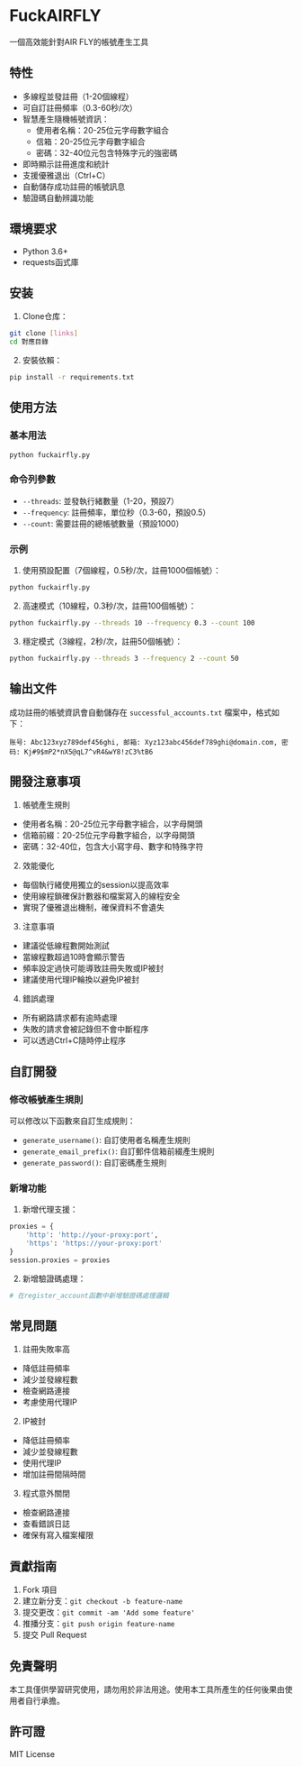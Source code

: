 # FuckAIRFLY

一個高效能針對AIR FLY的帳號產生工具

## 特性

- 多線程並發註冊（1-20個線程）
- 可自訂註冊頻率（0.3-60秒/次）
- 智慧產生隨機帳號資訊：
  - 使用者名稱：20-25位元字母數字組合
  - 信箱：20-25位元字母數字組合
  - 密碼：32-40位元包含特殊字元的強密碼
- 即時顯示註冊進度和統計
- 支援優雅退出（Ctrl+C）
- 自動儲存成功註冊的帳號訊息
- 驗證碼自動辨識功能

## 環境要求

- Python 3.6+
- requests函式庫

## 安装

1. Clone仓库：
```bash
git clone [links]
cd 對應目錄
```

2. 安裝依賴：
```bash
pip install -r requirements.txt
```

## 使用方法

### 基本用法

```bash
python fuckairfly.py
```

### 命令列參數

- `--threads`: 並發執行緒數量（1-20，預設7）
- `--frequency`: 註冊頻率，單位秒（0.3-60，預設0.5）
- `--count`: 需要註冊的總帳號數量（預設1000）

### 示例

1. 使用預設配置（7個線程，0.5秒/次，註冊1000個帳號）：
```bash
python fuckairfly.py
```

2. 高速模式（10線程，0.3秒/次，註冊100個帳號）：
```bash
python fuckairfly.py --threads 10 --frequency 0.3 --count 100
```

3. 穩定模式（3線程，2秒/次，註冊50個帳號）：
```bash
python fuckairfly.py --threads 3 --frequency 2 --count 50
```

## 输出文件

成功註冊的帳號資訊會自動儲存在 `successful_accounts.txt` 檔案中，格式如下：
```
账号: Abc123xyz789def456ghi, 邮箱: Xyz123abc456def789ghi@domain.com, 密码: Kj#9$mP2*nX5@qL7^vR4&wY8!zC3%tB6
```

## 開發注意事項

1. 帳號產生規則
 - 使用者名稱：20-25位元字母數字組合，以字母開頭
 - 信箱前綴：20-25位元字母數字組合，以字母開頭
 - 密碼：32-40位，包含大小寫字母、數字和特殊字符

2. 效能優化
 - 每個執行緒使用獨立的session以提高效率
 - 使用線程鎖確保計數器和檔案寫入的線程安全
 - 實現了優雅退出機制，確保資料不會遺失

3. 注意事項
 - 建議從低線程數開始測試
 - 當線程數超過10時會顯示警告
 - 頻率設定過快可能導致註冊失敗或IP被封
 - 建議使用代理IP輪換以避免IP被封

4. 錯誤處理
 - 所有網路請求都有逾時處理
 - 失敗的請求會被記錄但不會中斷程序
 - 可以透過Ctrl+C隨時停止程序

## 自訂開發

### 修改帳號產生規則

可以修改以下函數來自訂生成規則：
- `generate_username()`: 自訂使用者名稱產生規則
- `generate_email_prefix()`: 自訂郵件信箱前綴產生規則
- `generate_password()`: 自訂密碼產生規則

### 新增功能

1. 新增代理支援：
```python
proxies = {
    'http': 'http://your-proxy:port',
    'https': 'https://your-proxy:port'
}
session.proxies = proxies
```

2. 新增驗證碼處理：
```python
# 在register_account函數中新增驗證碼處理邏輯
```

## 常見問題

1. 註冊失敗率高
 - 降低註冊頻率
 - 減少並發線程數
 - 檢查網路連接
 - 考慮使用代理IP

2. IP被封
 - 降低註冊頻率
 - 減少並發線程數
 - 使用代理IP
 - 增加註冊間隔時間

3. 程式意外關閉
 - 檢查網路連接
 - 查看錯誤日誌
 - 確保有寫入檔案權限

## 貢獻指南

1. Fork 項目
2. 建立新分支：`git checkout -b feature-name`
3. 提交更改：`git commit -am 'Add some feature'`
4. 推播分支：`git push origin feature-name`
5. 提交 Pull Request

## 免責聲明

本工具僅供學習研究使用，請勿用於非法用途。使用本工具所產生的任何後果由使用者自行承擔。

## 許可證

MIT License
